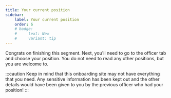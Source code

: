 ```yaml
---
title: Your current position
sidebar:
    label: Your current position
    order: 6
    # badge:
    #     text: New
    #     variant: tip
---
```


Congrats on finishing this segment. Next, you'll need to go to the officer tab and choose your position. You do not need to read any other positions, but you are welcome to.

:::caution
Keep in mind that this onboarding site may not have everything that you need. Any sensitive information has been kept out and the other details would have been given to you by the previous officer who had your position!
:::
